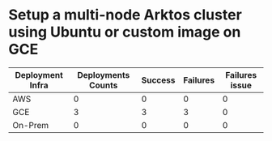# Setup a multi-node Arktos cluster using Ubuntu or custom image on GCE

Deployment Infra | Deployments Counts | Success | Failures | Failures issue
--- | --- | --- | --- | ---
AWS | 0 | 0 | 0 | 0 |
GCE | 3 | 3 | 3 | 0 |
On-Prem | 0 | 0 | 0 | 0 |
